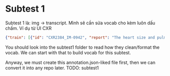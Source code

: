 # Subtest 1
Subtest 1 là: img -> transcript. 
Mình sẽ cần sửa vocab cho kèm luôn dấu chấm. 
Ví dụ từ UI CXR
```json
{"train": [{"id": "CXR2384_IM-0942", "report": "The heart size and pulmonary vascularity appear within normal limits. A large hiatal hernia is noted. The lungs are free of focal airspace disease. No pneumothorax or pleural effusion is seen. Degenerative changes are present in the spine.", "image_path": ["CXR2384_IM-0942/0.png", "CXR2384_IM-0942/1.png"], "split": "train"}, {"id": "CXR2926_IM-1328", "report": "Card
```
You should look into the subtest1 folder to read how they clean/format the vocab. We can start with that to build vocab for this subtest.

Anyway, we must create this annotation.json-liked file first, then we can convert it into any repo later.
TODO: subtest1